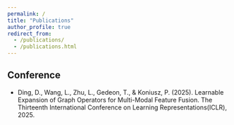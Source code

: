 ```yaml
---
permalink: /
title: "Publications"
author_profile: true
redirect_from: 
  - /publications/
  - /publications.html
---
```



## Conference

- Ding, D., Wang, L., Zhu, L., Gedeon, T., & Koniusz, P. (2025). Learnable Expansion of Graph Operators for Multi-Modal Feature Fusion. The Thirteenth International Conference on Learning Representations(ICLR), 2025. 


